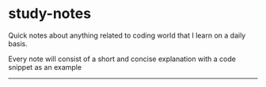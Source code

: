 # study-notes

Quick notes about anything related to coding world that I learn on a daily basis.

Every note will consist of a short and concise explanation with a code snippet as an example 

---